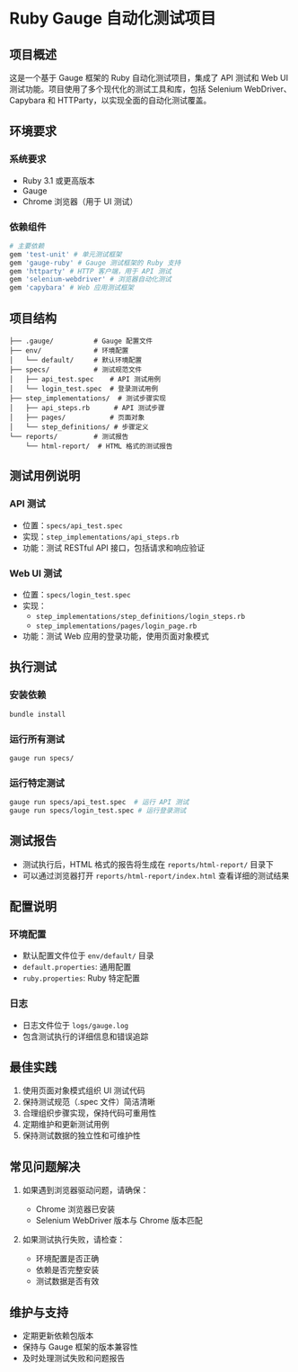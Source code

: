 # Ruby Gauge 自动化测试项目

## 项目概述

这是一个基于 Gauge 框架的 Ruby 自动化测试项目，集成了 API 测试和 Web UI 测试功能。项目使用了多个现代化的测试工具和库，包括 Selenium WebDriver、Capybara 和 HTTParty，以实现全面的自动化测试覆盖。

## 环境要求

### 系统要求
- Ruby 3.1 或更高版本
- Gauge
- Chrome 浏览器（用于 UI 测试）

### 依赖组件
```ruby
# 主要依赖
gem 'test-unit' # 单元测试框架
gem 'gauge-ruby' # Gauge 测试框架的 Ruby 支持
gem 'httparty' # HTTP 客户端，用于 API 测试
gem 'selenium-webdriver' # 浏览器自动化测试
gem 'capybara' # Web 应用测试框架
```

## 项目结构

```
├── .gauge/          # Gauge 配置文件
├── env/             # 环境配置
│   └── default/     # 默认环境配置
├── specs/           # 测试规范文件
│   ├── api_test.spec    # API 测试用例
│   └── login_test.spec  # 登录测试用例
├── step_implementations/  # 测试步骤实现
│   ├── api_steps.rb      # API 测试步骤
│   ├── pages/           # 页面对象
│   └── step_definitions/ # 步骤定义
└── reports/         # 测试报告
    └── html-report/  # HTML 格式的测试报告
```

## 测试用例说明

### API 测试
- 位置：`specs/api_test.spec`
- 实现：`step_implementations/api_steps.rb`
- 功能：测试 RESTful API 接口，包括请求和响应验证

### Web UI 测试
- 位置：`specs/login_test.spec`
- 实现：
  - `step_implementations/step_definitions/login_steps.rb`
  - `step_implementations/pages/login_page.rb`
- 功能：测试 Web 应用的登录功能，使用页面对象模式

## 执行测试

### 安装依赖
```bash
bundle install
```

### 运行所有测试
```bash
gauge run specs/
```

### 运行特定测试
```bash
gauge run specs/api_test.spec  # 运行 API 测试
gauge run specs/login_test.spec # 运行登录测试
```

## 测试报告

- 测试执行后，HTML 格式的报告将生成在 `reports/html-report/` 目录下
- 可以通过浏览器打开 `reports/html-report/index.html` 查看详细的测试结果

## 配置说明

### 环境配置
- 默认配置文件位于 `env/default/` 目录
- `default.properties`: 通用配置
- `ruby.properties`: Ruby 特定配置

### 日志
- 日志文件位于 `logs/gauge.log`
- 包含测试执行的详细信息和错误追踪

## 最佳实践

1. 使用页面对象模式组织 UI 测试代码
2. 保持测试规范（.spec 文件）简洁清晰
3. 合理组织步骤实现，保持代码可重用性
4. 定期维护和更新测试用例
5. 保持测试数据的独立性和可维护性

## 常见问题解决

1. 如果遇到浏览器驱动问题，请确保：
   - Chrome 浏览器已安装
   - Selenium WebDriver 版本与 Chrome 版本匹配

2. 如果测试执行失败，请检查：
   - 环境配置是否正确
   - 依赖是否完整安装
   - 测试数据是否有效

## 维护与支持

- 定期更新依赖包版本
- 保持与 Gauge 框架的版本兼容性
- 及时处理测试失败和问题报告